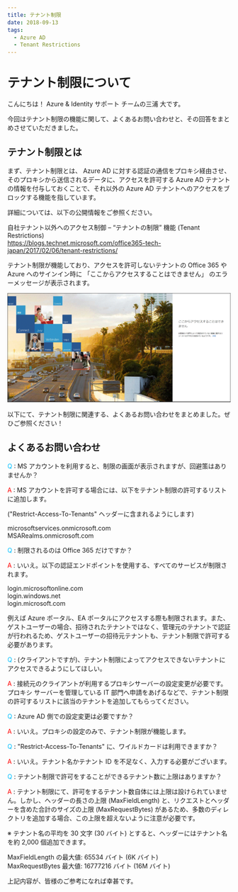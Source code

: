 ```yaml
---
title: テナント制限
date: 2018-09-13
tags:
  - Azure AD
  - Tenant Restrictions
---
```


# テナント制限について

こんにちは！ Azure & Identity サポート チームの三浦 大です。

今回はテナント制限の機能に関して、よくあるお問い合わせと、その回答をまとめさせていただきました。

## テナント制限とは

まず、テナント制限とは、 Azure AD に対する認証の通信をプロキシ経由させ、そのプロキシから送信されるデータに、アクセスを許可する Azure AD テナントの情報を付与しておくことで、それ以外の Azure AD テナントへのアクセスをブロックする機能を指しています。

詳細については、以下の公開情報をご参照ください。

自社テナント以外へのアクセス制御 – “テナントの制限” 機能 (Tenant Restrictions)  
https://blogs.technet.microsoft.com/office365-tech-japan/2017/02/06/tenant-restrictions/

テナント制限が機能しており、アクセスを許可しないテナントの  Office 365 や Azure へのサインイン時に 「ここからアクセスすることはできません」 のエラーメッセージが表示されます。

![](./tenant-restriction/tenant-restrictions01.png)

以下にて、テナント制限に関連する、よくあるお問い合わせをまとめました。ぜひご参照ください！

## よくあるお問い合わせ

<font color="DeepSkyBlue">Q</font> : MS アカウントを利用すると、制限の画面が表示されますが、回避策はありませんか？

<font color = "red">A</font> : MS アカウントを許可する場合には、以下をテナント制限の許可するリストに追加します。

("Restrict-Access-To-Tenants" ヘッダーに含まれるようにします)

microsoftservices.onmicrosoft.com  
MSARealms.onmicrosoft.com

<font color="DeepSkyBlue">Q</font> : 制限されるのは Office 365 だけですか？

<font color = "red">A</font>  : いいえ。以下の認証エンドポイントを使用する、すべてのサービスが制限されます。

login.microsoftonline.com  
login.windows.net  
login.microsoft.com

例えば Azure ポータル、EA ポータルにアクセスする際も制限されます。また、ゲストユーザーの場合、招待されたテナントではなく、管理元のテナントで認証が行われるため、ゲストユーザーの招待元テナントも、テナント制限で許可する必要があります。

<font color="DeepSkyBlue">Q</font> : (クライアントですが)、テナント制限によってアクセスできないテナントにアクセスできるようにしてほしい。

<font color = "red">A</font> : 接続元のクライアントが利用するプロキシサーバーの設定変更が必要です。プロキシ サーバーを管理している IT 部門へ申請をあげるなどで、テナント制限の許可するリストに該当のテナントを追加してもらってください。

<font color="DeepSkyBlue">Q</font> : Azure AD 側での設定変更は必要ですか？

<font color = "red">A</font> : いいえ。プロキシの設定のみで、テナント制限が機能します。

<font color="DeepSkyBlue">Q</font> : "Restrict-Access-To-Tenants" に、ワイルドカードは利用できますか？

<font color = "red">A</font> : いいえ。テナント名かテナント ID を不足なく、入力する必要がございます。

<font color="DeepSkyBlue">Q</font> : テナント制限で許可をすることができるテナント数に上限はありますか？

<font color = "red">A</font> : テナント制限にて、許可をするテナント数自体には上限は設けられていません。しかし、ヘッダーの長さの上限 (MaxFieldLength) と、リクエストとヘッダーを含めた合計のサイズの上限 (MaxRequestBytes) があるため、多数のディレクトリを追加する場合、この上限を超えないように注意が必要です。

※ テナント名の平均を 30 文字 (30 バイト) とすると、ヘッダーにはテナント名を約 2,000 個追加できます。

MaxFieldLength の最大値: 65534 バイト (6K バイト)  
MaxRequestBytes 最大値: 16777216 バイト (16M バイト)

上記内容が、皆様のご参考になれば幸甚です。
